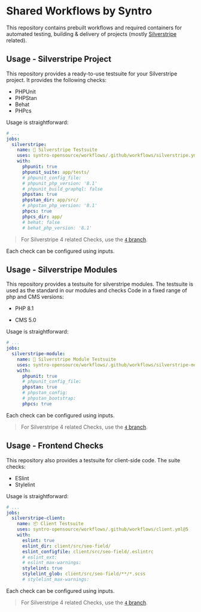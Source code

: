 # Shared Workflows by Syntro

This repository contains prebuilt workflows and required containers for
automated testing, building & delivery of projects (mostly
[Silverstripe](https://silverstripe.org) related).

## Usage - Silverstripe Project

This repository provides a ready-to-use testsuite for your Silverstripe project.
It provides the following checks:

* PHPUnit
* PHPStan
* Behat
* PHPcs

Usage is straightforward:

```yml
# ...
jobs:
  silverstripe:
    name: 🧰 Silverstripe Testsuite
    uses: syntro-opensource/workflows/.github/workflows/silverstripe.yml@5
    with:
      phpunit: true
      phpunit_suite: app/tests/
      # phpunit_config_file:
      # phpunit_php_version: '8.1'
      # phpunit_build_graphql: false
      phpstan: true
      phpstan_dir: app/src/
      # phpstan_php_version: '8.1'
      phpcs: true
      phpcs_dir: app/
      # behat: false
      # behat_php_version: '8.1'
```

> For Silverstripe 4 related Checks, use the [`4` branch](https://github.com/syntro-opensource/workflows/tree/4).

Each check can be configured using inputs.

## Usage - Silverstripe Modules

This repository provides a testsuite for silverstripe modules. The testsuite
is used as the standard in our modules and checks Code in a fixed range of
php and CMS versions:

* PHP 8.1

* CMS 5.0

Usage is straightforward:

```yml
# ...
jobs:
  silverstripe-module:
    name: 🧰 Silverstripe Module Testsuite
    uses: syntro-opensource/workflows/.github/workflows/silverstripe-module.yml@5
    with:
      phpunit: true
      # phpunit_config_file:
      phpstan: true
      # phpstan_config:
      # phpstan_bootstrap:
      phpcs: true
```


Each check can be configured using inputs.

> For Silverstripe 4 related Checks, use the [`4` branch](https://github.com/syntro-opensource/workflows/tree/4).


## Usage - Frontend Checks

This repository also provides a testsuite for client-side code. The suite checks:

* ESlint
* Stylelint

Usage is straightforward:

```yml
# ...
jobs:
  silverstripe-client:
    name: 📦 Client Testsuite
    uses: syntro-opensource/workflows/.github/workflows/client.yml@5
    with:
      eslint: true
      eslint_dir: client/src/seo-field/
      eslint_configfile: client/src/seo-field/.eslintrc
      # eslint_ext:
      # eslint_max-warnings:
      stylelint: true
      stylelint_glob: client/src/seo-field/**/*.scss
      # stylelint_max-warnings:
```
Each check can be configured using inputs.

> For Silverstripe 4 related Checks, use the [`4` branch](https://github.com/syntro-opensource/workflows/tree/4).
